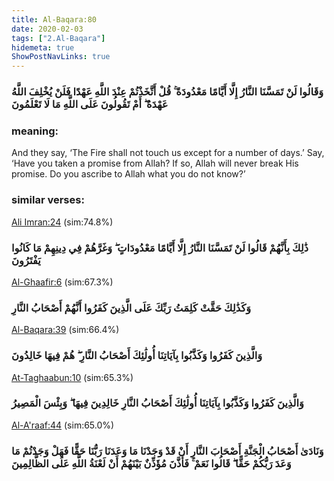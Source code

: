 ```yaml
---
title: Al-Baqara:80
date: 2020-02-03
tags: ["2.Al-Baqara"]
hidemeta: true 
ShowPostNavLinks: true 
---
```

### وَقَالُوا لَنْ تَمَسَّنَا النَّارُ إِلَّا أَيَّامًا مَعْدُودَةً ۚ قُلْ أَتَّخَذْتُمْ عِنْدَ اللَّهِ عَهْدًا فَلَنْ يُخْلِفَ اللَّهُ عَهْدَهُ ۖ أَمْ تَقُولُونَ عَلَى اللَّهِ مَا لَا تَعْلَمُونَ
### meaning: 
And they say, ‘The Fire shall not touch us except for a number of days.’ Say, ‘Have you taken a promise from Allah? If so, Allah will never break His promise. Do you ascribe to Allah what you do not know?’
### similar verses: 

[Ali Imran:24](/3/24) (sim:74.8%)

### ذَٰلِكَ بِأَنَّهُمْ قَالُوا لَنْ تَمَسَّنَا النَّارُ إِلَّا أَيَّامًا مَعْدُودَاتٍ ۖ وَغَرَّهُمْ فِي دِينِهِمْ مَا كَانُوا يَفْتَرُونَ

[Al-Ghaafir:6](/40/6) (sim:67.3%)

### وَكَذَٰلِكَ حَقَّتْ كَلِمَتُ رَبِّكَ عَلَى الَّذِينَ كَفَرُوا أَنَّهُمْ أَصْحَابُ النَّارِ

[Al-Baqara:39](/2/39) (sim:66.4%)

### وَالَّذِينَ كَفَرُوا وَكَذَّبُوا بِآيَاتِنَا أُولَٰئِكَ أَصْحَابُ النَّارِ ۖ هُمْ فِيهَا خَالِدُونَ

[At-Taghaabun:10](/64/10) (sim:65.3%)

### وَالَّذِينَ كَفَرُوا وَكَذَّبُوا بِآيَاتِنَا أُولَٰئِكَ أَصْحَابُ النَّارِ خَالِدِينَ فِيهَا ۖ وَبِئْسَ الْمَصِيرُ

[Al-A'raaf:44](/7/44) (sim:65.0%)

### وَنَادَىٰ أَصْحَابُ الْجَنَّةِ أَصْحَابَ النَّارِ أَنْ قَدْ وَجَدْنَا مَا وَعَدَنَا رَبُّنَا حَقًّا فَهَلْ وَجَدْتُمْ مَا وَعَدَ رَبُّكُمْ حَقًّا ۖ قَالُوا نَعَمْ ۚ فَأَذَّنَ مُؤَذِّنٌ بَيْنَهُمْ أَنْ لَعْنَةُ اللَّهِ عَلَى الظَّالِمِينَ
